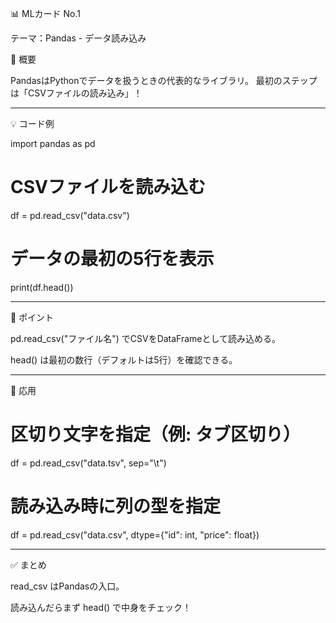 📊 MLカード No.1

テーマ：Pandas - データ読み込み

📝 概要

PandasはPythonでデータを扱うときの代表的なライブラリ。
最初のステップは「CSVファイルの読み込み」！


---

💡 コード例

import pandas as pd

# CSVファイルを読み込む
df = pd.read_csv("data.csv")

# データの最初の5行を表示
print(df.head())


---

🧩 ポイント

pd.read_csv("ファイル名") でCSVをDataFrameとして読み込める。

head() は最初の数行（デフォルトは5行）を確認できる。



---

🔑 応用

# 区切り文字を指定（例: タブ区切り）
df = pd.read_csv("data.tsv", sep="\t")

# 読み込み時に列の型を指定
df = pd.read_csv("data.csv", dtype={"id": int, "price": float})


---

✅ まとめ

read_csv はPandasの入口。

読み込んだらまず head() で中身をチェック！